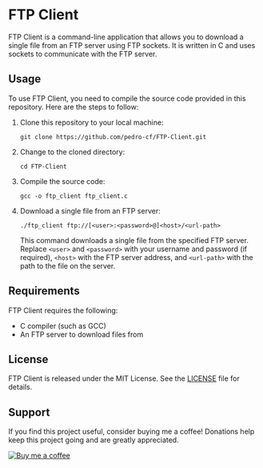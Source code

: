 # FTP Client

FTP Client is a command-line application that allows you to download a single file from an FTP server using FTP sockets. It is written in C and uses sockets to communicate with the FTP server.

## Usage

To use FTP Client, you need to compile the source code provided in this repository. Here are the steps to follow:

1. Clone this repository to your local machine:

   ```
   git clone https://github.com/pedro-cf/FTP-Client.git
   ```

2. Change to the cloned directory:

   ```
   cd FTP-Client
   ```

3. Compile the source code:

   ```
   gcc -o ftp_client ftp_client.c
   ```

4. Download a single file from an FTP server:

   ```
   ./ftp_client ftp://[<user>:<password>@]<host>/<url-path>
   ```

   This command downloads a single file from the specified FTP server. Replace `<user>` and `<password>` with your username and password (if required), `<host>` with the FTP server address, and `<url-path>` with the path to the file on the server.

## Requirements

FTP Client requires the following:

* C compiler (such as GCC)
* An FTP server to download files from

## License

FTP Client is released under the MIT License. See the [LICENSE](LICENSE) file for details.

## Support

If you find this project useful, consider buying me a coffee! Donations help keep this project going and are greatly appreciated.

[![Buy me a coffee](https://img.shields.io/badge/-Buy%20me%20a%20coffee-orange?logo=buy-me-a-coffee&logoColor=white&style=for-the-badge)](https://www.buymeacoffee.com/pedro_cf)
